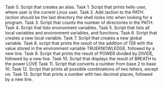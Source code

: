Task 0. Script that creates an alias.
Task 1. Script that prints hello user, where user is the current Linux user.
Task 2. Add /action to the PATH. /action should be the last directory the shell looks into when looking for a program.
Task 3. Script that counts the number of directories in the PATH.
Task 4. Script that lists environment variables.
Task 5. Script that lists all local variables and environment variables, and functions.
Task 6. Script that creates a new local variable.
Task 7. Script that creates a new global variable.
Task 8. script that prints the result of the addition of 128 with the value stored in the environment variable TRUEKNOWLEDGE, followed by a new line.
Task 9. Script that prints the result of POWER divided by DIVIDE, followed by a new line.
Task 10. Script that displays the result of BREATH to the power LOVE
Task 11. Script that converts a number from base 2 to base 10.
Task 12. Script that prints all possible combinations of two letters, except oo.
Task 13. Script that prints a number with two decimal places, followed by a new line.

